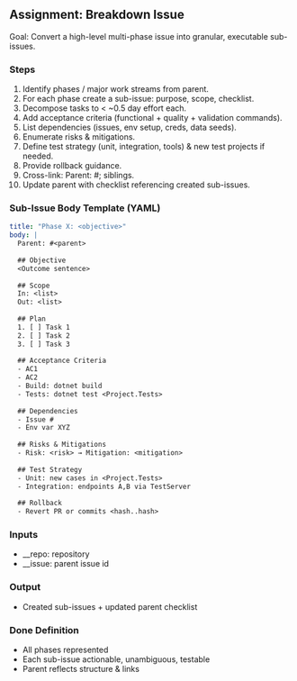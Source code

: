 ## Assignment: Breakdown Issue

Goal: Convert a high-level multi-phase issue into granular, executable sub-issues.

### Steps
1. Identify phases / major work streams from parent.
2. For each phase create a sub-issue: purpose, scope, checklist.
3. Decompose tasks to < ~0.5 day effort each.
4. Add acceptance criteria (functional + quality + validation commands).
5. List dependencies (issues, env setup, creds, data seeds).
6. Enumerate risks & mitigations.
7. Define test strategy (unit, integration, tools) & new test projects if needed.
8. Provide rollback guidance.
9. Cross-link: Parent: #<id>; siblings.
10. Update parent with checklist referencing created sub-issues.

### Sub-Issue Body Template (YAML)
```yaml
title: "Phase X: <objective>"
body: |
  Parent: #<parent>
  
  ## Objective
  <Outcome sentence>
  
  ## Scope
  In: <list>
  Out: <list>
  
  ## Plan
  1. [ ] Task 1
  2. [ ] Task 2
  3. [ ] Task 3
  
  ## Acceptance Criteria
  - AC1
  - AC2
  - Build: dotnet build
  - Tests: dotnet test <Project.Tests>
  
  ## Dependencies
  - Issue #
  - Env var XYZ
  
  ## Risks & Mitigations
  - Risk: <risk> → Mitigation: <mitigation>
  
  ## Test Strategy
  - Unit: new cases in <Project.Tests>
  - Integration: endpoints A,B via TestServer
  
  ## Rollback
  - Revert PR or commits <hash..hash>
```

### Inputs
- __repo: repository
- __issue: parent issue id

### Output
- Created sub-issues + updated parent checklist

### Done Definition
- All phases represented
- Each sub-issue actionable, unambiguous, testable
- Parent reflects structure & links